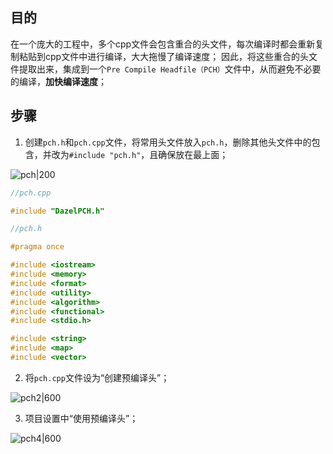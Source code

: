 ## 目的

在一个庞大的工程中，多个cpp文件会包含重合的头文件，每次编译时都会重新复制粘贴到cpp文件中进行编译，大大拖慢了编译速度；
因此，将这些重合的头文件提取出来，集成到一个`Pre Compile Headfile（PCH）`文件中，从而避免不必要的编译，**加快编译速度**；

## 步骤
1. 创建`pch.h`和`pch.cpp`文件，将常用头文件放入`pch.h`，删除其他头文件中的包含，并改为`#include "pch.h"`，且确保放在最上面；

![pch|200](https://pic-1315225359.cos.ap-shanghai.myqcloud.com/20221220023850.png)

```c++
//pch.cpp

#include "DazelPCH.h"
```

```c++
//pch.h

#pragma once

#include <iostream>
#include <memory>
#include <format>
#include <utility>
#include <algorithm>
#include <functional>
#include <stdio.h>

#include <string>
#include <map>
#include <vector>
```

2. 将`pch.cpp`文件设为“创建预编译头”；

![pch2|600](https://pic-1315225359.cos.ap-shanghai.myqcloud.com/20221220023650.png)

3. 项目设置中“使用预编译头”；

![pch4|600](https://pic-1315225359.cos.ap-shanghai.myqcloud.com/20221220024327.png)
